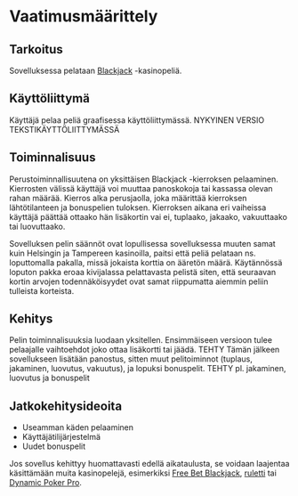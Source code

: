 # Vaatimusmäärittely

## Tarkoitus

Sovelluksessa pelataan [Blackjack](https://www.casinotampere.fi/pelit/blackjack) -kasinopeliä.

## Käyttöliittymä

Käyttäjä pelaa peliä graafisessa käyttöliittymässä. NYKYINEN VERSIO TEKSTIKÄYTTÖLIITTYMÄSSÄ

## Toiminnalisuus

Perustoiminnallisuutena on yksittäisen Blackjack -kierroksen pelaaminen. Kierrosten välissä käyttäjä voi muuttaa panoskokoja tai kassassa olevan rahan määrää.
Kierros alka perusjaolla, joka määrittää kierroksen lähtötilanteen ja bonuspelien tuloksen.
Kierroksen aikana eri vaiheissa käyttäjä päättää ottaako hän lisäkortin vai ei, tuplaako, jakaako, vakuuttaako tai luovuttaako.

Sovelluksen pelin säännöt ovat lopullisessa sovelluksessa muuten samat kuin Helsingin ja Tampereen kasinoilla, paitsi että peliä pelataan ns. loputtomalla pakalla, missä jokaista korttia on ääretön määrä.
Käytännössä loputon pakka eroaa kivijalassa pelattavasta pelistä siten, että seuraavan kortin arvojen todennäköisyydet ovat samat riippumatta aiemmin peliin tulleista korteista.

## Kehitys

Pelin toiminnalisuuksia luodaan yksitellen.
Ensimmäiseen versioon tulee pelaajalle vaihtoehdot joko ottaa lisäkortti tai jäädä. TEHTY
Tämän jälkeen sovellukseen lisätään panostus, sitten muut pelitoiminnot (tuplaus, jakaminen, luovutus, vakuutus), ja lopuksi bonuspelit. TEHTY pl. jakaminen, luovutus ja bonuspelit

## Jatkokehitysideoita

 - Useamman käden pelaaminen
 - Käyttäjätilijärjestelmä
 - Uudet bonuspelit

Jos sovellus kehittyy huomattavasti edellä aikataulusta, se voidaan laajentaa käsittämään muita kasinopelejä, esimerkiksi [Free Bet Blackjack](https://casinotampere.fi/pelit/free-bet-blackjack), [ruletti](https://casinotampere.fi/pelit/ruletti) tai [Dynamic Poker Pro](https://casinotampere.fi/pelit/dynamic-poker-pro).
